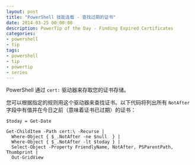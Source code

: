 ```yaml
---
layout: post
title: "PowerShell 技能连载 - 查找过期的证书"
date: 2014-03-25 00:00:00
description: PowerTip of the Day - Finding Expired Certificates
categories:
- powershell
- tip
tags:
- powershell
- tip
- powertip
- series
---
```

PowerShell 通过 `cert:` 驱动器来存取您的证书存储。

您可以根据指定的规则用这个驱动器来查找证书。以下代码将列出所有 `NotAfter` 字段中有值并在今日之前（意味着证书已过期）的证书：

	$today = Get-Date
	
	Get-ChildItem -Path cert:\ -Recurse |
	  Where-Object { $_.NotAfter -ne $null  } |
	  Where-Object { $_.NotAfter -lt $today } |
	  Select-Object -Property FriendlyName, NotAfter, PSParentPath, Thumbprint |
	  Out-GridView

<!--本文国际来源：[Finding Expired Certificates](http://community.idera.com/powershell/powertips/b/tips/posts/finding-expired-certificates)-->

